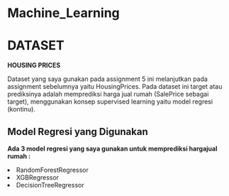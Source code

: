 # Machine_Learning

<h1>DATASET</h1>

<b>HOUSING PRICES</b>
<br>
<p>Dataset yang saya gunakan pada assignment 5 ini melanjutkan pada
assignment sebelumnya yaitu HousingPrices. Pada dataset ini target
atau prediksinya adalah memprediksi harga jual rumah (SalePrice
sebagai target), menggunakan konsep supervised learning yaitu
model regresi (kontinu).</p>

<h2>Model Regresi yang Digunakan</h2>

<b>Ada 3 model regresi yang saya gunakan untuk memprediksi hargajual rumah :</b>
<li>RandomForestRegressor</li>
<li>XGBRegressor</li>
<li>DecisionTreeRegressor</li>
